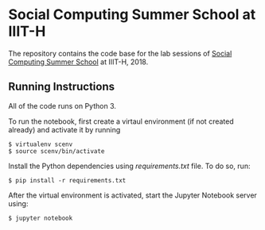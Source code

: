 # Social Computing Summer School at IIIT-H
The repository contains the code base for the lab sessions of [Social Computing Summer School](https://search.iiit.ac.in/socialcomputing2018) at IIIT-H, 2018.

## Running Instructions

All of the code runs on Python 3.

To run the notebook, first create a virtaul environment (if not created already) and activate it by running
```
$ virtualenv scenv
$ source scenv/bin/activate
```

Install the Python dependencies using _requirements.txt_ file. To do so, run:
```
$ pip install -r requirements.txt
```

After the virtual environment is activated, start the Jupyter Notebook server using:

```
$ jupyter notebook
```